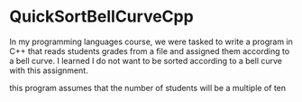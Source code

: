 # QuickSortBellCurveCpp
In my programming languages course, we were tasked to write a program in C++ that reads students grades from a file and assigned them according to a bell curve. I learned I do not want to be sorted according to a bell curve with this assignment.

this program assumes that the number of students will be a multiple of ten
